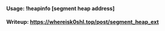 #### Usage: !heapinfo [segment heap address]

#### Writeup: https://whereisk0shl.top/post/segment_heap_ext
